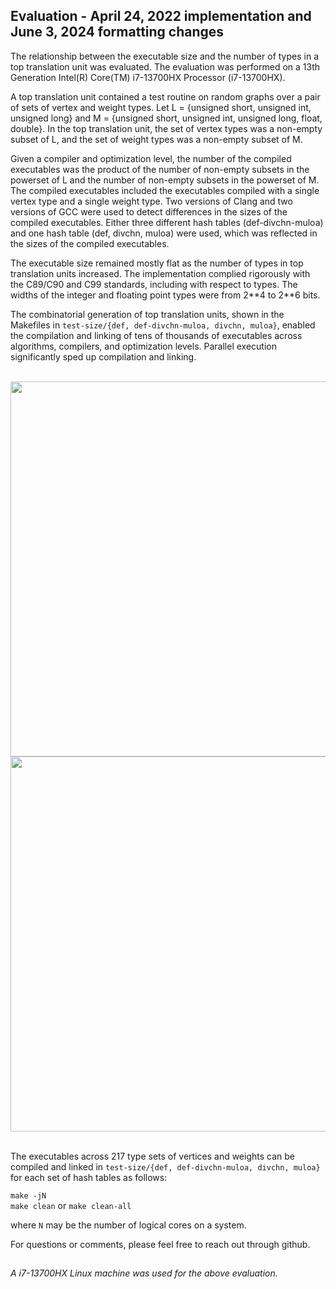 
## Evaluation - April 24, 2022 implementation and June 3, 2024 formatting changes

The relationship between the executable size and the number of types in a top translation unit was evaluated. The evaluation was performed on a 13th Generation Intel(R) Core(TM) i7-13700HX Processor (i7-13700HX).

A top translation unit contained a test routine on random graphs over a pair of sets of vertex and weight types. Let L = \{unsigned short, unsigned int, unsigned long\} and M = \{unsigned short, unsigned int, unsigned long, float, double\}. In the top translation unit, the set of vertex types was a non-empty subset of L, and the set of weight types was a non-empty subset of M.

Given a compiler and optimization level, the number of the compiled executables was the product of the number of non-empty subsets in the powerset of L and the number of non-empty subsets in the powerset of M. The compiled executables included the executables compiled with a single vertex type and a single weight type. Two versions of Clang and two versions of GCC were used to detect differences in the sizes of the compiled executables. Either three different hash tables (def-divchn-muloa) and one hash table (def, divchn, muloa) were used, which was reflected in the sizes of the compiled executables.

The executable size remained mostly flat as the number of types in top translation units increased. The implementation complied rigorously with the C89/C90 and C99 standards, including with respect to types. The widths of the integer and floating point types were from 2\*\*4 to 2\*\*6 bits.

The combinatorial generation of top translation units, shown in the Makefiles in `test-size/{def, def-divchn-muloa, divchn, muloa}`, enabled the compilation and linking of tens of thousands of executables across algorithms, compilers, and optimization levels. Parallel execution significantly sped up compilation and linking.

<br>

<div align="center">
    <img src="../../readme/executable-size-vs-num-types/tsp-o2-proc-name.jpg" width="600"/>
</div>

<div align="center">
    <img src="../../readme/executable-size-vs-num-types/tsp-o3-proc-name.jpg" width="600">
</div>

<br>

The executables across 217 type sets of vertices and weights can be compiled and linked in `test-size/{def, def-divchn-muloa, divchn, muloa}` for each set of hash tables as follows:

`make -jN`<br>
`make clean` or `make clean-all`

where `N` may be the number of logical cores on a system.

For questions or comments, please feel free to reach out through github.

##
*A i7-13700HX Linux machine was used for the above evaluation.*
